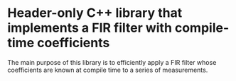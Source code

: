 # Header-only C++ library that implements a FIR filter with compile-time coefficients

The main purpose of this library is to efficiently apply a FIR filter whose coefficients are known at compile time to
a series of measurements.
